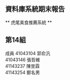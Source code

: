 ## 資料庫系統期末報告

** 虎尾美食推薦系統 **
## 第14組 
成員
41043104  郭俞汎\
41043146  張哲維\
41143237  陳昱霖\
41143254  鄭名男
